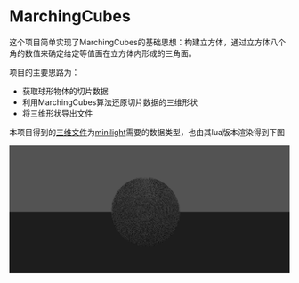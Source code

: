 # MarchingCubes
这个项目简单实现了MarchingCubes的基础思想：构建立方体，通过立方体八个角的数值来确定给定等值面在立方体内形成的三角面。

项目的主要思路为：
- 获取球形物体的切片数据
- 利用MarchingCubes算法还原切片数据的三维形状
- 将三维形状导出文件

本项目得到的[三维文件](./my_vertex.txt)为[minilight](https://www.hxa.name/minilight/)需要的数据类型，也由其lua版本渲染得到下图

![](MarchingCubes.png)
